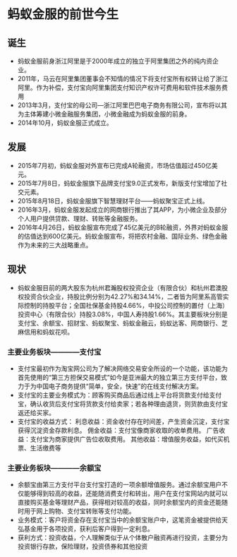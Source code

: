 # 蚂蚁金服的前世今生
## 诞生
* 蚂蚁金服前身浙江阿里是于2000年成立的独立于阿里集团之外的纯内资企业。
* 2011年，马云在阿里集团董事会不知情的情况下将支付宝所有权转让给了浙江阿里。作为补偿，支付宝向阿里集团支付知识产权许可费用和软件技术服务费用
* 2013年3月，支付宝的母公司—浙江阿里巴巴电子商务有限公司，宣布将以其为主体筹建小微金融服务集团，小微金融成为蚂蚁金服的前身。
* 2014年10月，蚂蚁金服正式成立。
## 发展
* 2015年7月初，蚂蚁金服对外宣布已完成A轮融资，市场估值超过450亿美元。
* 2015年7月8日，蚂蚁金服旗下品牌支付宝9.0正式发布，新版支付宝增加了社交元素。
* 2015年8月18日，蚂蚁金服旗下智慧理财平台——蚂蚁聚宝正式上线。
* 2016年3月，蚂蚁金服发起成立的网商银行推出了其APP，为小微企业及部分个人用户提供贷款、理财、转账等金融服务。
* 2016年4月26日，蚂蚁金服宣布完成了45亿美元的B轮融资，外界对蚂蚁金服的估值达到600亿美元。蚂蚁金服宣布，将把农村金融、国际业务、绿色金融作为未来的三大战略重点。
## 现状
* 蚂蚁金服目前的两大股东为杭州君瀚股权投资企业（有限合伙）和杭州君澳股权投资合伙企业，持股比例分别为42.27%和34.14%，二者皆为阿里系高管实际控制的持股平台；全国社保基金持股4.66%，中投公司控制的置付（上海）投资中心（有限合伙）持股3.08%，中国人寿持股1.66%。其主要板块分别是支付宝、余额宝、招财宝、蚂蚁聚宝、蚂蚁金融云，蚂蚁达客、网商银行、芝麻信用和蚂蚁花呗。
### 主要业务板块————支付宝
* 支付宝最初作为淘宝网公司为了解决网络交易安全所设的一个功能，该功能为首先使用的“第三方担保交易模式”如今是亚洲最大的独立第三方支付平台，致力于为中国电子商务提供“简单，安全，快速”的在线支付解决方案。
* 支付宝的主要业务模式为：顾客购买商品后通过线上平台将货款支付给支付宝，确认收货后支付宝将货款支付给卖家；若各种理由退货，则货款由支付宝返还给买家。
* 支付宝的收益方式：
  利息收益：资金收付存在时间差，产生资金沉淀，支付宝获得沉淀资金存款利息。
  佣金收益：支付宝像商家收取的收单费用。
  广告收益：支付宝为商家提供广告位收取费用。
  其他收益：增值服务收益，如代买机票、生活缴费等
### 主要业务板块————余额宝
* 余额宝由第三方支付平台支付宝打造的一项余额增值服务。通过余额宝用户不仅能够得到较高的收益，还能随消费支付和转出，用户在支付宝网站内就可以直接购买基金等理财产品，获得相对较高的收益，同时余额宝内的资金还能随时用于网上购物、支付宝转账等支付功能。
* 业务模式：客户将资金存在支付宝当中的余额宝账户中，这笔资金被提供给天弘基金用于各项投资，获利后客户得到一定利息。
* 获利方式：投资收益，个人理解类似于从个体散户融资再进行投资，主要分为投资银行存款，保险理财，投资债券和其他投资
